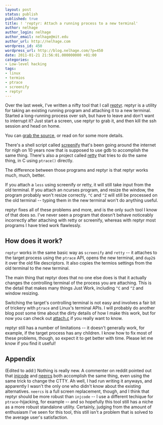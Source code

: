 ```yaml
---
layout: post
status: publish
published: true
title: ! 'reptyr: Attach a running process to a new terminal'
author: nelhage
author_login: nelhage
author_email: nelhage@mit.edu
author_url: http://nelhage.com
wordpress_id: 450
wordpress_url: http://blog.nelhage.com/?p=450
date: 2011-01-21 21:56:01.000000000 +01:00
categories:
- Low-level hacking
tags:
- linux
- termios
- ptrace
- screenify
- reptyr
---
```

Over the last week, I've written a nifty tool that I call
[reptyr][github]. reptyr is a utility for taking an existing running
program and attaching it to a new terminal. Started a long-running
process over ssh, but have to leave and don't want to interrupt it?
Just start a screen, use reptyr to grab it, and then kill the ssh
session and head on home.

You can [grab the source][github], or read on for some more details.

There's a shell script called [screenify][screenify] that's been going
around the internet for nigh on 10 years now that is supposed to use
gdb to accomplish the same thing. There's also a project called
[retty][retty] that tries to do the same thing, in C using `ptrace()`
directly.

The difference between those programs and reptyr is that reptyr works
much, much, better.

If you attach a `less` using screenify or retty, it will still take
input from the old terminal. If you attach an ncurses program, and
resize the window, the program probably won't resize correctly. `^C`
and `^Z` will still be processed on the old terminal -- typing them in
the new terminal won't do anything useful.

reptyr fixes all of these problems and more, and is the only such tool
I know of that does so. I've never seen a program that doesn't behave
noticeably incorrectly after attaching with retty or screenify,
whereas with reptyr most programs I have tried work flawlessly.

How does it work?
-----------------

`reptyr` works in the same basic way as `screenify` and `retty` -- it
attaches to the target process using the `ptrace` API, opens the new
terminal, and `dup2`s it over the old file descriptors. It also copies
the termios settings from the old terminal to the new terminal.

The main thing that reptyr does that no one else does is that it
actually changes the controlling terminal of the process you are
attaching. This is the detail that makes many things Just Work,
including `^C` and `^Z` and window resizing.

Switching the target's controlling terminal is not easy and involves a
fair bit of trickery with `ptrace` and Linux's terminal APIs. I will
probably do another blog post some time about the dirty details of how
I make this work, but for now you can check out
[attach.c](https:&#47;&#47;github.com&#47;nelhage&#47;reptyr&#47;blob&#47;master&#47;attach.c) if
you really want to know.

reptyr still has a number of limitations -- it doesn't generally work,
for example, if the target process has any children. I know how to fix
most of these problems, though, so expect it to get better with
time. Please let me know if you find it useful!

Appendix
--------

(Edited to add:) Nothing is really new. A commenter on reddit pointed out that [injcode][injcode]
and [neercs][neercs] both accomplish the same thing, even using the same trick
to change the CTTY. Ah well, I had run writing it anyways, and apparently I
wasn't the only one who didn't know about the existing alternatives. `neercs` is a full screen replacement, though, and I think that reptyr should be more robust than `injcode` -- I use a different techique for `ptrace`-hijacking, for example -- and so hopefully this tool still has a niche as a more robust standalone utility. Certainly, judging from the amount of enthusiasm I've seen for this tool, this still isn't a problem that is solved to the average user's satisfaction.

[github]: http:&#47;&#47;github.com&#47;nelhage&#47;reptyr
[screenify]: http:&#47;&#47;tomaw.net&#47;tmp&#47;screenify
[retty]: http:&#47;&#47;pasky.or.cz&#47;~pasky&#47;dev&#47;retty&#47;
[injcode]: http:&#47;&#47;blog.habets.pp.se&#47;2009&#47;03&#47;Moving-a-process-to-another-terminal
[neercs]: http:&#47;&#47;caca.zoy.org&#47;wiki&#47;neercs
